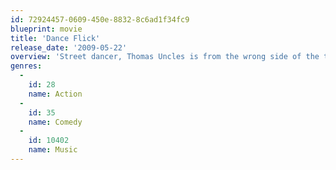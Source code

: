 ```yaml
---
id: 72924457-0609-450e-8832-8c6ad1f34fc9
blueprint: movie
title: 'Dance Flick'
release_date: '2009-05-22'
overview: 'Street dancer, Thomas Uncles is from the wrong side of the tracks, but his bond with the beautiful Megan White might help the duo realize their dreams as they enter in the mother of all dance battles.'
genres:
  -
    id: 28
    name: Action
  -
    id: 35
    name: Comedy
  -
    id: 10402
    name: Music
---
```

